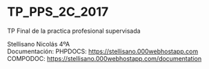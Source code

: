 # TP_PPS_2C_2017
TP Final de la practica profesional supervisada

Stellisano Nicolás 4ºA<br/>
Documentación:
PHPDOCS:  https://stellisano.000webhostapp.com
COMPODOC: https://stellisano.000webhostapp.com/documentation
